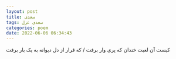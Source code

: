 ```yaml
---
layout: post
title: سعدی
tags: سعدی غزل
categories: poem
date: 2022-06-06 06:34:43
---
```


کیست آن لعبت خندان که پری وار برفت / که قرار از دل دیوانه به یک بار برفت
